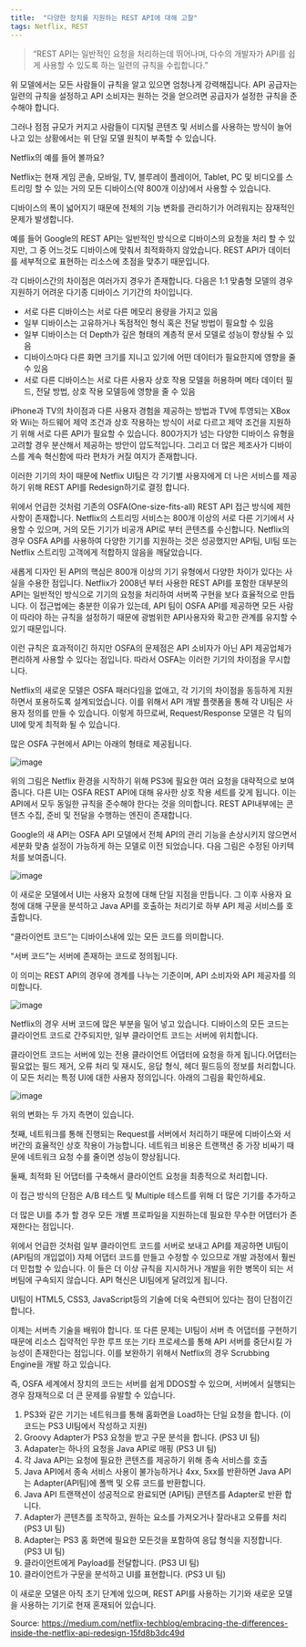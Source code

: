 ```yaml
---
title:  "다양한 장치를 지원하는 REST API에 대해 고찰"
tags: Netflix, REST
---
```


> “REST API는 일반적인 요청을 처리하는데 뛰어나며, 다수의 개발자가 API를 쉽게 사용할 수 있도록 하는 일련의 규칙을 수립합니다.”

위 모델에서는 모든 사람들이 규칙을 알고 있으면 엄청나게 강력해집니다. API 공급자는 일련의 규칙을 설정하고 API 소비자는 원하는 것을 얻으려면 공급자가 설정한 규칙을 준수해야 합니다.

그러나 점점 규모가 커지고 사람들이 디지털 콘텐츠 및 서비스를 사용하는 방식이 늘어나고 있는 상황에서는 위 단일 모델 원칙이 부족할 수 있습니다.

Netflix의 예를 들어 볼까요?

Netflix는 현재 게임 콘솔, 모바일, TV, 블루레이 플레이어, Tablet, PC 및 비디오를 스트리밍 할 수 있는 거의 모든 디바이스(약 800개 이상)에서 사용할 수 있습니다.

디바이스의 폭이 넓어지기 때문에 전체의 기능 변화를 관리하기가 어려워지는 잠재적인 문제가 발생합니다.

예를 들어 Google의 REST API는 일반적인 방식으로 디바이스의 요청을 처리 할 수 있지만, 그 중 어느것도 디바이스에 맞춰서 최적화하지 않았습니다. REST API가 데이터를 세부적으로 표현하는 리소스에 초점을 맞추기 때문입니다.

각 디바이스간의 차이점은 여러가지 경우가 존재합니다. 다음은 1:1 맞춤형 모델의 경우 지원하기 어려운 다기종 디바이스 기기간의 차이입니다.
* 서로 다른 디바이스는 서로 다른 메모리 용량을 가지고 있음
* 일부 디바이스는 고유하거나 독점적인 형식 혹은 전달 방법이 필요할 수 있음
* 일부 디바이스는 더 Depth가 깊은 형태의 계층적 문서 모델로 성능이 향상될 수 있음
* 디바이스마다 다른 화면 크기를 지니고 있기에 어떤 데이터가 필요한지에 영향을 줄 수 있음
* 서로 다른 디바이스는 서로 다른 사용자 상호 작용 모델을 허용하며 메타 데이터 필드, 전달 방법, 상호 작용 모델등에 영향을 줄 수 있음

iPhone과 TV의 차이점과 다른 사용자 경험을 제공하는 방법과 TV에 투영되는 XBox와 Wii는 하드웨어 제약 조건과 상호 작용하는 방식이 서로 다르고 제약 조건을 지원하기 위해 서로 다른 API가 필요할 수 있습니다. 800가지가 넘는 다양한 디바이스 유형을 고려할 경우 분산해서 제공하는 방안이 압도적입니다. 그리고 더 많은 제조사가 디바이스를 계속 혁신함에 따라 편차가 커질 여지가 존재합니다.

이러한 기기의 차이 때문에 Netflix UI팀은 각 기기별 사용자에게 더 나은 서비스를 제공하기 위해 REST API를 Redesign하기로 결정 합니다.

위에서 언급한 것처럼 기존의 OSFA(One-size-fits-all) REST API 접근 방식에 제한 사항이 존재합니다. Netflix의 스트리밍 서비스는 800개 이상의 서로 다른 기기에서 사용할 수 있으며, 거의 모든 기기가 비공개 API로 부터 콘텐츠를 수신합니다. Netflix의 경우 OSFA API를 사용하여 다양한 기기를 지원하는 것은 성공했지만 API팀, UI팀 또는 Netflix 스트리밍 고객에게 적합하지 않음을 깨달았습니다.

새롭게 디자인 된 API의 핵심은 800개 이상의 기기 유형에서 다양한 차이가 있다는 사실을 수용한 점입니다. Netflix가 2008년 부터 사용한 REST API를 포함한 대부분의 API는 일반적인 방식으로 기기의 요청을 처리하여 서버쪽 구현을 보다 효율적으로 만듭니다. 이 접근법에는 충분한 이유가 있는데, API 팀이 OSFA API를 제공하면 모든 사람이 따라야 하는 규칙을 설정하기 때문에 광범위한 API사용자와 확고한 관계를 유지할 수 있기 때문입니다.

이런 규칙은 효과적이긴 하지만 OSFA의 문제점은 API 소비자가 아닌 API 제공업체가 편리하게 사용할 수 있다는 점입니다. 따라서 OSFA는 이러한 기기의 차이점을 무시합니다.

Netflix의 새로운 모델은 OSFA 패러다임을 없애고, 각 기기의 차이점을 동등하게 지원하면서 포용하도록 설계되었습니다. 이를 위해서 API 개발 플랫폼을 통해 각 UI팀은 사용자 정의를 만들 수 있습니다. 이렇게 하므로써, Request/Response 모델은 각 팀의 UI에 맞게 최적화 될 수 있습니다.

많은 OSFA 구현에서 API는 아래의 형태로 제공됩니다.

![image](https://user-images.githubusercontent.com/111643/115838723-f0daa080-a454-11eb-9eaa-00a2e5ce4953.png)

위의 그림은 Netflix 환경을 시작하기 위해 PS3에 필요한 여러 요청을 대략적으로 보여줍니다. 다른 UI는 OSFA REST API에 대해 유사한 상호 작용 세트를 갖게 됩니다. 이는 API에서 모두 동일한 규칙을 준수해야 한다는 것을 의미합니다. REST API내부에는 콘텐츠 수집, 준비 및 전달을 수행하는 엔진이 존재합니다.

Google의 새 API는 OSFA API 모델에서 전체 API의 관리 기능을 손상시키지 않으면서 세분화 맞춤 설정이 가능하게 하는 모델로 이전 되었습니다. 다음 그림은 수정된 아키텍처를 보여줍니다.

![image](https://user-images.githubusercontent.com/111643/115838760-fa640880-a454-11eb-9d34-400182d42d76.png)

이 새로운 모델에서 UI는 사용자 요청에 대해 단일 지점을 만듭니다. 그 이후 사용자 요청에 대해 구문을 분석하고 Java API를 호출하는 처리기로 하부 API 제공 서비스를 호출합니다.

“클라이언트 코드”는 디바이스내에 있는 모든 코드를 의미합니다.

“서버 코드”는 서버에 존재하는 코드로 정의됩니다.

이 의미는 REST API의 경우에 경계를 나누는 기준이며, API 소비자와 API 제공자를 의미합니다.

![image](https://user-images.githubusercontent.com/111643/115838819-05b73400-a455-11eb-9c3a-063cfb7601bb.png)

Netflix의 경우 서버 코드에 많은 부분을 밀어 넣고 있습니다. 디바이스의 모든 코드는 클라이언트 코드로 간주되지만, 일부 클라이언트 코드는 서버에 위치합니다.

클라이언트 코드는 서버에 있는 전용 클라이언트 어댑터에 요청을 하게 됩니다.어댑터는 필요없는 필드 제거, 오류 처리 및 재시도, 응답 형식, 헤더 필드등의 정보를 처리합니다. 이 모든 처리는 특정 UI에 대한 사용자 정의입니다. 아래의 그림을 확인하세요.

![image](https://user-images.githubusercontent.com/111643/115838858-0f409c00-a455-11eb-99b8-31a3e32729ce.png)

위의 변화는 두 가지 측면이 있습니다.

첫째, 네트워크를 통해 진행되는 Request를 서버에서 처리하기 때문에 디바이스와 서버간의 효율적인 상호 작용이 가능합니다. 네트워크 비용은 트랜잭션 중 가장 비싸기 때문에 네트워크 요청 수를 줄이면 성능이 향상됩니다.

둘째, 최적화 된 어댑터를 구축해서 클라이언트 요청을 최종적으로 처리합니다.

이 접근 방식의 단점은 A/B 테스트 및 Multiple 테스트를 위해 더 많은 기기를 추가하고

더 많은 UI를 추가 할 경우 모든 개별 프로파일을 지원하는데 필요한 무수한 어댑터가 존재한다는 점입니다.

위에서 언급한 것처럼 일부 클라이언트 코드를 서버로 보내고 API를 제공하면 UI팀이 (API팀의 개입없이) 자체 어댑터 코드를 만들고 수정할 수 있으므로 개발 과정에서 훨씬 더 민첩할 수 있습니다. 이 들은 더 이상 규칙을 지시하거나 개발을 위한 병목이 되는 서버팀에 구속되지 않습니다. API 혁신은 UI팀에게 달려있게 됩니다.

UI팀이 HTML5, CSS3, JavaScript등의 기술에 더욱 숙련되어 있다는 점이 단점이긴 합니다.

이제는 서버측 기술을 배워야 합니다. 또 다른 문제는 UI팀이 서버 측 어댑터를 구현하기 때문에 리소스 집약적인 무한 루프 또는 기타 프로세스를 통해 API 서버를 중단시킬 가능성이 존재한다는 점입니다. 이를 보완하기 위해서 Netflix의 경우 Scrubbing Engine을 개발 하고 있습니다.

즉, OSFA 세계에서 장치의 코드는 서버를 쉽게 DDOS할 수 있으며, 서버에서 실행되는 경우 잠재적으로 더 큰 문제를 유발할 수 있습니다.
1. PS3와 같은 기기는 네트워크를 통해 홈화면을 Load하는 단일 요청을 합니다. (이 코드는 PS3 UI팀에서 작성하고 지원)
2. Groovy Adapter가 PS3 요청을 받고 구문 분석을 합니다. (PS3 UI 팀)
3. Adapater는 하나의 요청을 Java API로 매핑 (PS3 UI 팀)
4. 각 Java API는 요청에 필요한 콘텐츠를 제공하기 위해 종속 서비스를 호출
5. Java API에서 종속 서비스 사용이 불가능하거나 4xx, 5xx를 반환하면 Java API는 Adapter(API팀)에 폴백 및 오류 코드를 반환합니다.
6. Java API 트랜잭션이 성공적으로 완료되면 (API팀) 콘텐츠를 Adapter로 반환 합니다.
7. Adapter가 콘텐츠를 조작하고, 원하는 요소를 가져오거나 잘라내고 오류를 처리 (PS3 UI 팀)
8. Adapter는 PS3 홈 화면에 필요한 모든것을 포함하여 응답 형식을 지정합니다. (PS3 UI 팀)
9. 클라이언트에게 Payload를 전달합니다. (PS3 UI 팀)
10. 클라이언트가 구문을 분석하고 UI를 표현합니다. (PS3 UI 팀)

이 새로운 모델은 아직 초기 단계에 있으며, REST API를 사용하는 기기와 새로운 모델을 사용하는 기기로 현재 혼재되어 있습니다.

Source: https://medium.com/netflix-techblog/embracing-the-differences-inside-the-netflix-api-redesign-15fd8b3dc49d
